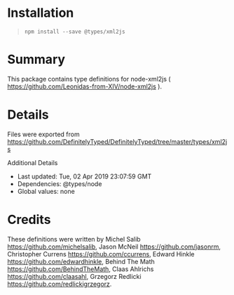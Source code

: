 # Installation
> `npm install --save @types/xml2js`

# Summary
This package contains type definitions for node-xml2js ( https://github.com/Leonidas-from-XIV/node-xml2js ).

# Details
Files were exported from https://github.com/DefinitelyTyped/DefinitelyTyped/tree/master/types/xml2js

Additional Details
 * Last updated: Tue, 02 Apr 2019 23:07:59 GMT
 * Dependencies: @types/node
 * Global values: none

# Credits
These definitions were written by Michel Salib <https://github.com/michelsalib>, Jason McNeil <https://github.com/jasonrm>, Christopher Currens <https://github.com/ccurrens>, Edward Hinkle <https://github.com/edwardhinkle>, Behind The Math <https://github.com/BehindTheMath>, Claas Ahlrichs <https://github.com/claasahl>, Grzegorz Redlicki <https://github.com/redlickigrzegorz>.
